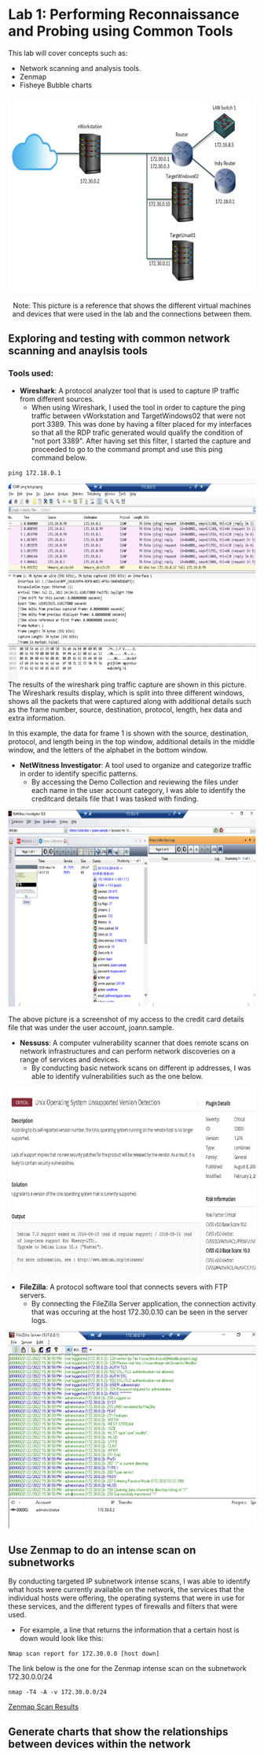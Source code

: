 # Lab 1: Performing Reconnaissance and Probing using Common Tools

This lab will cover concepts such as:


* Network scanning and analysis tools.
* Zenmap
* Fisheye Bubble charts

<p align="center">
<img src = "https://github.com/Ttokkime/Lab-1/blob/main/Lab%201%20Topology.png" width="700" height="400">
</p>

<p align="center">
Note: This picture is a reference that shows the different virtual machines and devices that were used in the lab and the connections between them.
</p>

## Exploring and testing with common network scanning and anaylsis tools
### Tools used:
* **Wireshark**: A protocol analyzer tool that is used to capture IP traffic from different sources.
  * When using Wireshark, I used the tool in order to capture the ping traffic between vWorkstation and TargetWindows02 that were not port 3389. This was done by having a filter placed for my interfaces so that all the RDP trafic generated would qualify the condition of "not port 3389". After having set this filter, I started the capture and proceeded to go to the command prompt and use this ping command below.

```
ping 172.18.0.1
```

<img src = "https://github.com/Ttokkime/Lab-1/blob/e54321585f72cc90683a5f2ad187b58444c0747f/Ping%20Test.png" align="left" width="650" height="400">
<p align="left">
The results of the wireshark ping traffic capture are shown in this picture. The Wireshark results display, which is split into three different windows, shows all the packets that were captured along with additional details such as the frame number, source, destination, protocol, length, hex data and extra information. 
</p>

In this example, the data for frame 1 is shown with the source, destination, protocol, and length being in the top window, additional details in the middle window, and the letters of the alphabet in the bottom window. 





* **NetWitness Investigator**: A tool used to organize and categorize traffic in order to identify specific patterns.
   * By accessing the Demo Collection and reviewing the files under each name in the user account category, I was able to identify the creditcard details file that I was tasked with finding.
<p align="center">
<img src = "https://github.com/Ttokkime/Lab-1/blob/5365ed4500c399194b815bca3e232a7a47a051ea/creditcards.txt%20file%20details.png" width="700" height="400">
</p>
The above picture is a screenshot of my access to the credit card details file that was under the user account, joann.sample.


* **Nessuss**: A computer vulnerability scanner that does remote scans on network infrastructures and can perform network discoveries on a range of services and devices. 
  * By conducting basic network scans on different ip addresses, I was able to identify vulnerabilities such as the one below. 

<p align="center">
<img src = "https://github.com/Ttokkime/Lab-1/blob/7ba476c2ed4fc1cfa0d1cb5444e118fd2e0ee617/vulnerability%20detail%20screen.png" width="700" height="380">
</p>
 
* **FileZilla**: A protocol software tool that connects severs with FTP servers.
  * By connecting the FileZilla Server application, the connection activity that was occuring at the host 172.30.0.10 can be seen in the server logs. 
<p align="center">
<img src = "https://github.com/Ttokkime/Lab-1/blob/86bae5be59adc3448180dd12c4933f096b3eecd4/FileZilla%20logs.png" width="600" height="400">
</p>



## Use Zenmap to do an intense scan on subnetworks
By conducting targeted IP subnetwork intense scans, I was able to identify what hosts were currently available on the network, the services that the individual hosts were offering, the operating systems that were in use for these services, and the different types of firewalls and filters that were used. 


* For example, a line that returns the information that a certain host is down would look like this: 
```
Nmap scan report for 172.30.0.0 [host down]
```
The link below is the one for the Zenmap intense scan on the subnetwork 172.30.0.0/24
```
nmap -T4 -A -v 172.30.0.0/24
```
[Zenmap Scan Results](https://github.com/Ttokkime/Lab-1/blob/main/Jamie_S1_zenmap.xml)


## Generate charts that show the relationships between devices within the network



